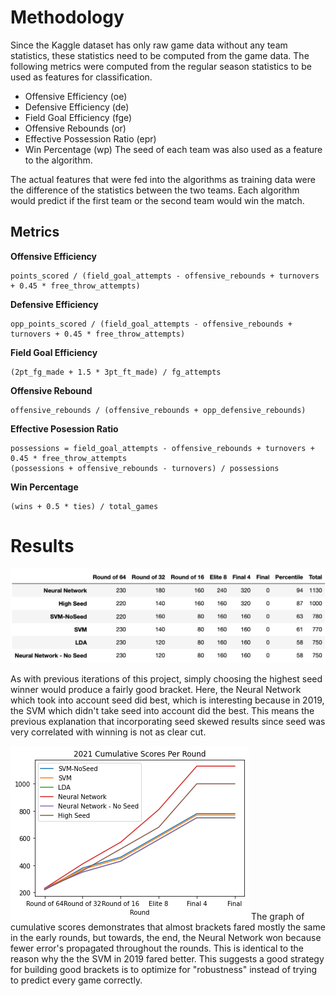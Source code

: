 # Methodology
Since the Kaggle dataset has only raw game data without any team statistics, these statistics need to be computed from the game data.
The following metrics were computed from the regular season statistics to be used as features for classification.
- Offensive Efficiency (oe)
- Defensive Efficiency (de)
- Field Goal Efficiency (fge)
- Offensive Rebounds (or)
- Effective Possession Ratio (epr)
- Win Percentage (wp)
The seed of each team was also used as a feature to the algorithm.

The actual features that were fed into the algorithms as training data were the difference of the statistics between the two teams.
Each algorithm would predict if the first team or the second team would win the match.

## Metrics
**Offensive Efficiency**
```
points_scored / (field_goal_attempts - offensive_rebounds + turnovers + 0.45 * free_throw_attempts)
```
**Defensive Efficiency**
```
opp_points_scored / (field_goal_attempts - offensive_rebounds + turnovers + 0.45 * free_throw_attempts)
```
**Field Goal Efficiency**
```
(2pt_fg_made + 1.5 * 3pt_ft_made) / fg_attempts
```
**Offensive Rebound**
```
offensive_rebounds / (offensive_rebounds + opp_defensive_rebounds)
```
**Effective Posession Ratio**
```
possessions = field_goal_attempts - offensive_rebounds + turnovers + 0.45 * free_throw_attempts
(possessions + offensive_rebounds - turnovers) / possessions
```
**Win Percentage**
```
(wins + 0.5 * ties) / total_games
```
# Results
![2021 Raw Data](../imgs/2021-data.png)

As with previous iterations of this project, simply choosing the highest seed winner would produce a fairly good bracket.
Here, the Neural Network which took into account seed did best, which is interesting because in 2019, the SVM which didn't take seed into account did the best.
This means the previous explanation that incorporating seed skewed results since seed was very correlated with winning is not as clear cut.

![2021 Cumulative Scores](../imgs/2021-scores.png)
The graph of cumulative scores demonstrates that almost brackets fared mostly the same in the early rounds, but towards, the end, the Neural Network won because fewer error's propagated throughout the rounds.
This is identical to the reason why the the SVM in 2019 fared better. This suggests a good strategy for building good brackets is to optimize for "robustness" instead of trying to predict every game correctly.